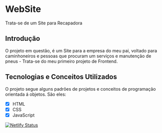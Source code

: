 # WebSite
Trata-se de um Site para Recapadora

## Introdução
O projeto em questão, é um Site para a empresa do meu pai, voltado para caminhoneiros e pessoas que procuram um serviços e manutenção de pneus - Trata-se do meu primeiro projeto de Frontend.

## Tecnologias e Conceitos Utilizados
O projeto segue alguns padrões de projetos e conceitos de programação orientada á objetos. São eles:
- [x] HTML
- [x] CSS
- [x] JavaScript

[![Netlify Status](https://api.netlify.com/api/v1/badges/916f139a-9b69-4b92-bdc3-ee00d19a5045/deploy-status)](https://app.netlify.com/sites/massapneusborracharia/deploys)

